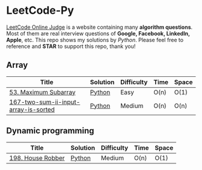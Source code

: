 # LeetCode-Py

[LeetCode Online Judge](https://leetcode.com/) is a website containing many **algorithm questions**. Most of them are real interview questions of **Google, Facebook, LinkedIn, Apple**, etc. This repo shows my solutions by <em>Python</em>. Please feel free to reference and **STAR** to support this repo, thank you!

## Array
| Title | Solution | Difficulty | Time | Space |
| ----- | -------- | ---------- | ---- | ----- |
[53. Maximum Subarray](https://leetcode.com/problems/maximum-subarray/)|[Python](/53-maximum-subarray/53-maximum-subarray.py )| Easy | O(n)| O(1)|
[167-two-sum-ii-input-array-is-sorted](https://leetcode.com/problems/two-sum-ii-input-array-is-sorted/)|[Python](/167-two-sum-ii-input-array-is-sorted/167-two-sum-ii-input-array-is-sorted.py )| Medium | O(n)| O(n)|




## Dynamic programming
| Title | Solution | Difficulty | Time | Space |
| ----- | -------- | ---------- | ---- | ----- |
[198. House Robber](https://leetcode.com/problems/house-robber/)| [Python](./167-two-sum-ii-input-array-is-sorted/167-two-sum-ii-input-array-is-sorted.py)| Medium | O(n)| O(1)|
